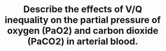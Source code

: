 ---
title: "Describe the effects of V/Q inequality on the partial pressure of oxygen (PaO2) and carbon dioxide (PaCO2) in arterial blood."
entityType: SAQ
exam: PEX
college: CICM
year: 2014
sitting: B
question: 05
passRate: 8
EC_expectedDomains:
- "V/Q scatter as well as true shunt (V/Q=0) and dead space (V/Q=∞) needed to be considered."
EC_errorsCommon:
- "Very few candidates demonstrated understanding of this core topic."
- "Candidates did not accurately define V/Q inequality and the physiological factors causing this phenomenon."
- "The inability of high V/Q areas to compensate for low V/Q zones owing to the relatively small contribution of blood flow from these high V/Q units was not discussed."
- "The differential effect of FiO2 on true shunt versus V/Q scatter was seldom explained."
- "The shape of the oxy-Hb dissociation curve and CO2-dissociation curve were sometimes mentioned but their effect on arterial gas tensions not well explained."
- "Often graphs were reproduced inaccurately and contradictory statements made, leaving the impression that candidates did not understand the basic concepts."
---